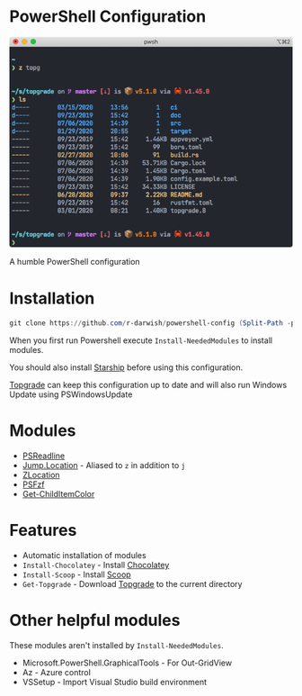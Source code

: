 # PowerShell Configuration

![Screenshot](screenshot.png)

A humble PowerShell configuration

# Installation

``` powershell
git clone https://github.com/r-darwish/powershell-config (Split-Path -parent $profile)
```

When you first run Powershell execute `Install-NeededModules` to install modules.

You should also install [Starship](https://starship.rs/) before using this configuration.

[Topgrade](https://github.com/r-darwish/topgrade) can keep this configuration up to date and will also run Windows Update using PSWindowsUpdate

# Modules

* [PSReadline](https://github.com/lzybkr/PSReadLine)
* [Jump.Location](https://github.com/tkellogg/Jump-Location) - Aliased to `z` in addition to `j`
* [ZLocation](https://github.com/vors/ZLocation)
* [PSFzf](https://github.com/kelleyma49/PSFzf)
* [Get-ChildItemColor](https://github.com/joonro/Get-ChildItemColor)

# Features

* Automatic installation of modules
* `Install-Chocolatey` - Install [Chocolatey](https://chocolatey.org/)
* `Install-Scoop` - Install [Scoop](https://scoop.sh/)
* `Get-Topgrade` - Download [Topgrade](https://github.com/r-darwish/topgrade) to the current
  directory

# Other helpful modules

These modules aren't installed by `Install-NeededModules`.

* Microsoft.PowerShell.GraphicalTools - For Out-GridView
* Az - Azure control
* VSSetup - Import Visual Studio build environment